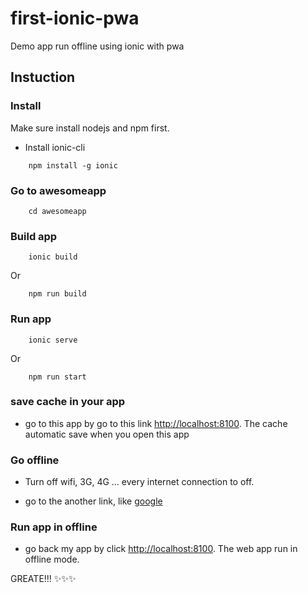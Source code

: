 # first-ionic-pwa
Demo app run offline using ionic with pwa

## Instuction

### Install 

Make sure install nodejs and npm first.

- Install ionic-cli

```shell
    npm install -g ionic
```
### Go to awesomeapp

```shell
    cd awesomeapp
```

### Build app

```shell
    ionic build
```

Or

```shell
    npm run build
```

### Run app

```
    ionic serve
```

Or

```
    npm run start
```

### save cache in your app

- go to this app by go to this link [http://localhost:8100](http://localhost:8100/). The cache automatic save when you open this app

### Go offline

- Turn off wifi, 3G, 4G ... every internet connection to off.

- go to the another link, like [google](https://google.com)

### Run app in offline

- go back my app by click [http://localhost:8100](http://localhost:8100/). The web app run in offline mode.

GREATE!!! :sparkles::sparkles::sparkles: